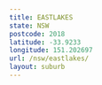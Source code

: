```yaml
---
title: EASTLAKES
state: NSW
postcode: 2018
latitude: -33.9233
longitude: 151.202697
url: /nsw/eastlakes/
layout: suburb
---
```

